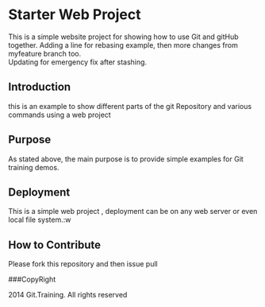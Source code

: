# Starter Web Project

This is a simple website project for showing how to use Git and gitHub together. Adding a line for rebasing example, then more changes from myfeature branch too.  
Updating for emergency fix after stashing.
## Introduction

this is an example to show different parts of the git Repository and various commands using a web project

## Purpose


As stated above, the main purpose is to provide simple examples for Git training demos.

## Deployment

This is a simple web project , deployment can be on any web server or even local file system.:w


## How to Contribute


Please fork this repository and then issue pull

###CopyRight

2014 Git.Training. All rights reserved
